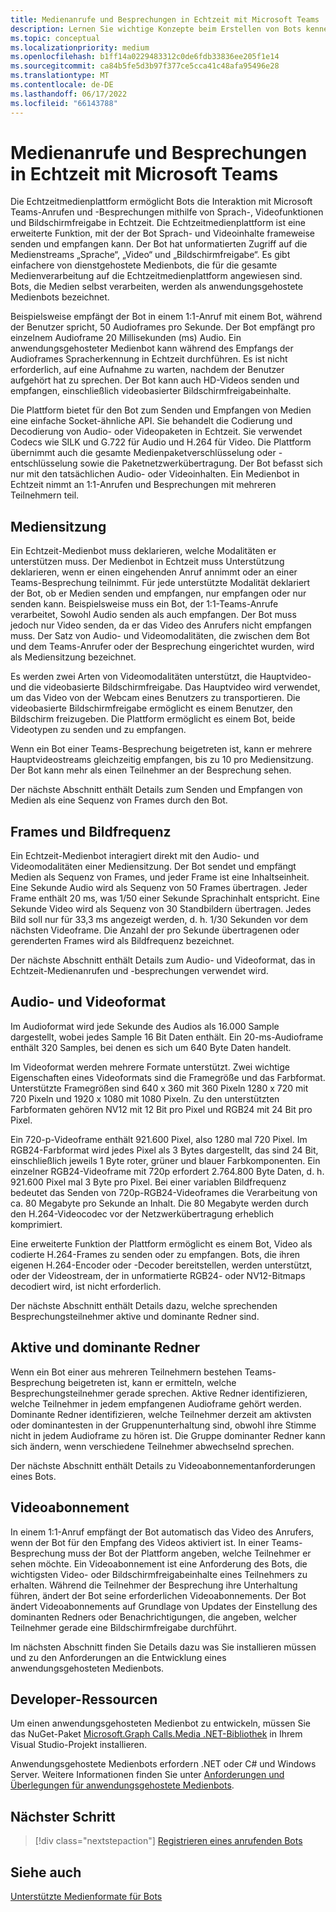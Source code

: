 ```yaml
---
title: Medienanrufe und Besprechungen in Echtzeit mit Microsoft Teams
description: Lernen Sie wichtige Konzepte beim Erstellen von Bots kennen, die Audio- und Videoanrufe in Echtzeit und Onlinebesprechungen durchführen können.
ms.topic: conceptual
ms.localizationpriority: medium
ms.openlocfilehash: b1ff14a0229483312c0de6fdb33836ee205f1e14
ms.sourcegitcommit: ca84b5fe5d3b97f377ce5cca41c48afa95496e28
ms.translationtype: MT
ms.contentlocale: de-DE
ms.lasthandoff: 06/17/2022
ms.locfileid: "66143788"
---
```

# <a name="real-time-media-calls-and-meetings-with-microsoft-teams"></a>Medienanrufe und Besprechungen in Echtzeit mit Microsoft Teams

Die Echtzeitmedienplattform ermöglicht Bots die Interaktion mit Microsoft Teams-Anrufen und -Besprechungen mithilfe von Sprach-, Videofunktionen und Bildschirmfreigabe in Echtzeit. Die Echtzeitmedienplattform ist eine erweiterte Funktion, mit der der Bot Sprach- und Videoinhalte frameweise senden und empfangen kann. Der Bot hat unformatierten Zugriff auf die Medienstreams „Sprache“, „Video“ und „Bildschirmfreigabe“. Es gibt einfachere von dienstgehostete Medienbots, die für die gesamte Medienverarbeitung auf die Echtzeitmedienplattform angewiesen sind. Bots, die Medien selbst verarbeiten, werden als anwendungsgehostete Medienbots bezeichnet.

Beispielsweise empfängt der Bot in einem 1:1-Anruf mit einem Bot, während der Benutzer spricht, 50 Audioframes pro Sekunde. Der Bot empfängt pro einzelnem Audioframe 20 Millisekunden (ms) Audio. Ein anwendungsgehosteter Medienbot kann während des Empfangs der Audioframes Spracherkennung in Echtzeit durchführen. Es ist nicht erforderlich, auf eine Aufnahme zu warten, nachdem der Benutzer aufgehört hat zu sprechen. Der Bot kann auch HD-Videos senden und empfangen, einschließlich videobasierter Bildschirmfreigabeinhalte.

Die Plattform bietet für den Bot zum Senden und Empfangen von Medien eine einfache Socket-ähnliche API. Sie behandelt die Codierung und Decodierung von Audio- oder Videopaketen in Echtzeit. Sie verwendet Codecs wie SILK und G.722 für Audio und H.264 für Video. Die Plattform übernimmt auch die gesamte Medienpaketverschlüsselung oder -entschlüsselung sowie die Paketnetzwerkübertragung. Der Bot befasst sich nur mit den tatsächlichen Audio- oder Videoinhalten. Ein Medienbot in Echtzeit nimmt an 1:1-Anrufen und Besprechungen mit mehreren Teilnehmern teil.

## <a name="media-session"></a>Mediensitzung

Ein Echtzeit-Medienbot muss deklarieren, welche Modalitäten er unterstützen muss. Der Medienbot in Echtzeit muss Unterstützung deklarieren, wenn er einen eingehenden Anruf annimmt oder an einer Teams-Besprechung teilnimmt. Für jede unterstützte Modalität deklariert der Bot, ob er Medien senden und empfangen, nur empfangen oder nur senden kann. Beispielsweise muss ein Bot, der 1:1-Teams-Anrufe verarbeitet, Sowohl Audio senden als auch empfangen. Der Bot muss jedoch nur Video senden, da er das Video des Anrufers nicht empfangen muss. Der Satz von Audio- und Videomodalitäten, die zwischen dem Bot und dem Teams-Anrufer oder der Besprechung eingerichtet wurden, wird als Mediensitzung bezeichnet.

Es werden zwei Arten von Videomodalitäten unterstützt, die Hauptvideo- und die videobasierte Bildschirmfreigabe. Das Hauptvideo wird verwendet, um das Video von der Webcam eines Benutzers zu transportieren. Die videobasierte Bildschirmfreigabe ermöglicht es einem Benutzer, den Bildschirm freizugeben. Die Plattform ermöglicht es einem Bot, beide Videotypen zu senden und zu empfangen.

Wenn ein Bot einer Teams-Besprechung beigetreten ist, kann er mehrere Hauptvideostreams gleichzeitig empfangen, bis zu 10 pro Mediensitzung. Der Bot kann mehr als einen Teilnehmer an der Besprechung sehen.

Der nächste Abschnitt enthält Details zum Senden und Empfangen von Medien als eine Sequenz von Frames durch den Bot.

## <a name="frames-and-frame-rate"></a>Frames und Bildfrequenz

Ein Echtzeit-Medienbot interagiert direkt mit den Audio- und Videomodalitäten einer Mediensitzung. Der Bot sendet und empfängt Medien als Sequenz von Frames, und jeder Frame ist eine Inhaltseinheit. Eine Sekunde Audio wird als Sequenz von 50 Frames übertragen. Jeder Frame enthält 20 ms, was 1/50 einer Sekunde Sprachinhalt entspricht. Eine Sekunde Video wird als Sequenz von 30 Standbildern übertragen. Jedes Bild soll nur für 33,3 ms angezeigt werden, d. h. 1/30 Sekunden vor dem nächsten Videoframe. Die Anzahl der pro Sekunde übertragenen oder gerenderten Frames wird als Bildfrequenz bezeichnet.

Der nächste Abschnitt enthält Details zum Audio- und Videoformat, das in Echtzeit-Medienanrufen und -besprechungen verwendet wird.

## <a name="audio-and-video-format"></a>Audio- und Videoformat

Im Audioformat wird jede Sekunde des Audios als 16.000 Sample dargestellt, wobei jedes Sample 16 Bit Daten enthält. Ein 20-ms-Audioframe enthält 320 Samples, bei denen es sich um 640 Byte Daten handelt.

Im Videoformat werden mehrere Formate unterstützt. Zwei wichtige Eigenschaften eines Videoformats sind die Framegröße und das Farbformat. Unterstützte Framegrößen sind 640 x 360 mit 360 Pixeln 1280 x 720 mit 720 Pixeln und 1920 x 1080 mit 1080 Pixeln. Zu den unterstützten Farbformaten gehören NV12 mit 12 Bit pro Pixel und RGB24 mit 24 Bit pro Pixel.

Ein 720-p-Videoframe enthält 921.600 Pixel, also 1280 mal 720 Pixel. Im RGB24-Farbformat wird jedes Pixel als 3 Bytes dargestellt, das sind 24 Bit, einschließlich jeweils 1 Byte roter, grüner und blauer Farbkomponenten. Ein einzelner RGB24-Videoframe mit 720p erfordert 2.764.800 Byte Daten, d. h. 921.600 Pixel mal 3 Byte pro Pixel. Bei einer variablen Bildfrequenz bedeutet das Senden von 720p-RGB24-Videoframes die Verarbeitung von ca. 80 Megabyte pro Sekunde an Inhalt. Die 80 Megabyte werden durch den H.264-Videocodec vor der Netzwerkübertragung erheblich komprimiert.

Eine erweiterte Funktion der Plattform ermöglicht es einem Bot, Video als codierte H.264-Frames zu senden oder zu empfangen. Bots, die ihren eigenen H.264-Encoder oder -Decoder bereitstellen, werden unterstützt, oder der Videostream, der in unformatierte RGB24- oder NV12-Bitmaps decodiert wird, ist nicht erforderlich.

Der nächste Abschnitt enthält Details dazu, welche sprechenden Besprechungsteilnehmer aktive und dominante Redner sind.

## <a name="active-and-dominant-speakers"></a>Aktive und dominante Redner

Wenn ein Bot einer aus mehreren Teilnehmern bestehen Teams-Besprechung beigetreten ist, kann er ermitteln, welche Besprechungsteilnehmer gerade sprechen. Aktive Redner identifizieren, welche Teilnehmer in jedem empfangenen Audioframe gehört werden. Dominante Redner identifizieren, welche Teilnehmer derzeit am aktivsten oder dominantesten in der Gruppenunterhaltung sind, obwohl ihre Stimme nicht in jedem Audioframe zu hören ist. Die Gruppe dominanter Redner kann sich ändern, wenn verschiedene Teilnehmer abwechselnd sprechen.

Der nächste Abschnitt enthält Details zu Videoabonnementanforderungen eines Bots.

## <a name="video-subscription"></a>Videoabonnement

In einem 1:1-Anruf empfängt der Bot automatisch das Video des Anrufers, wenn der Bot für den Empfang des Videos aktiviert ist. In einer Teams-Besprechung muss der Bot der Plattform angeben, welche Teilnehmer er sehen möchte. Ein Videoabonnement ist eine Anforderung des Bots, die wichtigsten Video- oder Bildschirmfreigabeinhalte eines Teilnehmers zu erhalten. Während die Teilnehmer der Besprechung ihre Unterhaltung führen, ändert der Bot seine erforderlichen Videoabonnements. Der Bot ändert Videoabonnements auf Grundlage von Updates der Einstellung des dominanten Redners oder Benachrichtigungen, die angeben, welcher Teilnehmer gerade eine Bildschirmfreigabe durchführt.

Im nächsten Abschnitt finden Sie Details dazu was Sie installieren müssen und zu den Anforderungen an die Entwicklung eines anwendungsgehosteten Medienbots.

## <a name="developer-resources"></a>Developer-Ressourcen

Um einen anwendungsgehosteten Medienbot zu entwickeln, müssen Sie das NuGet-Paket [Microsoft.Graph Calls.Media .NET-Bibliothek](https://www.nuget.org/packages/Microsoft.Graph.Communications.Calls.Media/) in Ihrem Visual Studio-Projekt installieren.

Anwendungsgehostete Medienbots erfordern .NET oder C# und Windows Server. Weitere Informationen finden Sie unter [Anforderungen und Überlegungen für anwendungsgehostete Medienbots](requirements-considerations-application-hosted-media-bots.md#c-or-net-and-windows-server-for-development).

## <a name="next-step"></a>Nächster Schritt

> [!div class="nextstepaction"]
> [Registrieren eines anrufenden Bots](~/bots/calls-and-meetings/registering-calling-bot.md)

## <a name="see-also"></a>Siehe auch

[Unterstützte Medienformate für Bots](~/resources/media-formats.md)
